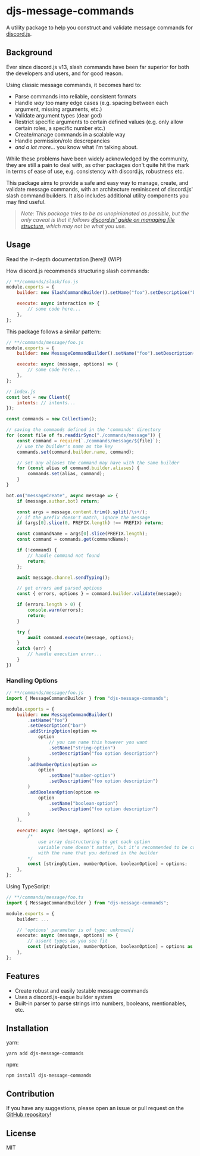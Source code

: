 # djs-message-commands

A utility package to help you construct and validate message commands for [discord.js](https://discord.js.org/#/).

## Background

Ever since discord.js v13, slash commands have been far superior for both the developers and users, and for good reason.

Using classic message commands, it becomes hard to:

-   Parse commands into reliable, consistent formats
-   Handle _way_ too many edge cases (e.g. spacing between each argument, missing arguments, etc.)
-   Validate argument types (dear god)
-   Restrict specific arguments to certain defined values (e.g. only allow certain roles, a specific number etc.)
-   Create/manage commands in a scalable way
-   Handle permission/role descrepancies
-   _and a lot more..._ you know what I'm talking about.

While these problems have been widely acknowledged by the community, they are still a pain to deal with, as other packages don't quite hit the mark in terms of ease of use, e.g. consistency with discord.js, robustness etc.

This package aims to provide a safe and easy way to manage, create, and validate message commands, with an architecture reminiscent of discord.js' slash command builders. It also includes additional utility components you may find useful.

> _Note: This package tries to be as unopinionated as possible, but the only caveat is that it follows [discord.js' guide on managing file structure,](https://discordjs.guide/creating-your-bot/command-handling.html#individual-command-files) which may not be what you use._

## Usage

Read the in-depth documentation [here]! (WIP)

How discord.js recommends structuring slash commands:

```js
// **/commands/slash/foo.js
module.exports = {
	builder: new SlashCommandBuilder().setName("foo").setDescription("bar"),

	execute: async interaction => {
		// some code here...
	},
};
```

This package follows a similar pattern:

```js
// **/commands/message/foo.js
module.exports = {
	builder: new MessageCommandBuilder().setName("foo").setDescription("bar"),

	execute: async (message, options) => {
		// some code here...
	},
};
```

```js
// index.js
const bot = new Client({
	intents: // intents...
});

const commands = new Collection();

// saving the commands defined in the 'commands' directory
for (const file of fs.readdirSync("./commands/message")) {
	const command = require(`./commands/message/${file}`);
	// use the builder's name as the key
	commands.set(command.builder.name, command);

	// set any aliases the command may have with the same builder
	for (const alias of command.builder.aliases) {
		commands.set(alias, command);
	}
}

bot.on("messageCreate", async message => {
	if (message.author.bot) return;

	const args = message.content.trim().split(/\s+/);
	// if the prefix doesn't match, ignore the message
	if (args[0].slice(0, PREFIX.length) !== PREFIX) return;

	const commandName = args[0].slice(PREFIX.length);
	const command = commands.get(commandName);

	if (!command) {
		// handle command not found
		return;
	};

	await message.channel.sendTyping();

	// get errors and parsed options
	const { errors, options } = command.builder.validate(message);

	if (errors.length > 0) {
		console.warn(errors);
		return;
	}

	try {
		await command.execute(message, options);
	}
	catch (err) {
		// handle execution error...
	}
})
```

### Handling Options

```js
// **/commands/message/foo.js
import { MessageCommandBuilder } from "djs-message-commands";

module.exports = {
	builder: new MessageCommandBuilder()
		.setName("foo")
		.setDescription("bar")
		.addStringOption(option =>
			option
				// you can name this however you want
				.setName("string-option")
				.setDescription("foo option description")
		)
		.addNumberOption(option =>
			option
				.setName("number-option")
				.setDescription("foo option description")
		)
		.addBooleanOption(option =>
			option
				.setName("boolean-option")
				.setDescription("foo option description")
		)
	),

	execute: async (message, options) => {
		/*
			use array destructuring to get each option
			variable name doesn't matter, but it's recommended to be consistent
			with the name that you defined in the builder
		*/
		const [stringOption, numberOption, booleanOption] = options;
	},
};
```

Using TypeScript:

```ts
// **/commands/message/foo.ts
import { MessageCommandBuilder } from "djs-message-commands";

module.exports = {
	builder: ...

	// 'options' parameter is of type: unknown[]
	execute: async (message, options) => {
		// assert types as you see fit
		const [stringOption, numberOption, booleanOption] = options as [string, number, boolean];
	},
};

```

## Features

-   Create robust and easily testable message commands
-   Uses a discord.js-esque builder system
-   Built-in parser to parse strings into numbers, booleans, mentionables, etc.

## Installation

yarn:

```
yarn add djs-message-commands
```

npm:

```
npm install djs-message-commands
```

## Contribution

If you have any suggestions, please open an issue or pull request on the [GitHub repository](https://github.com/Shockch4rge/djs-message-commands)!

## License

MIT
